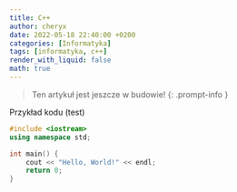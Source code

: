 ```yaml
---
title: C++
author: cheryx
date: 2022-05-18 22:40:00 +0200
categories: [Informatyka]
tags: [informatyka, c++]
render_with_liquid: false
math: true
---
```


> Ten artykuł jest jeszcze w budowie!
{: .prompt-info }

Przykład kodu (test)

```c++
#include <iostream>
using namespace std;

int main() {
    cout << "Hello, World!" << endl;
    return 0;
}
```